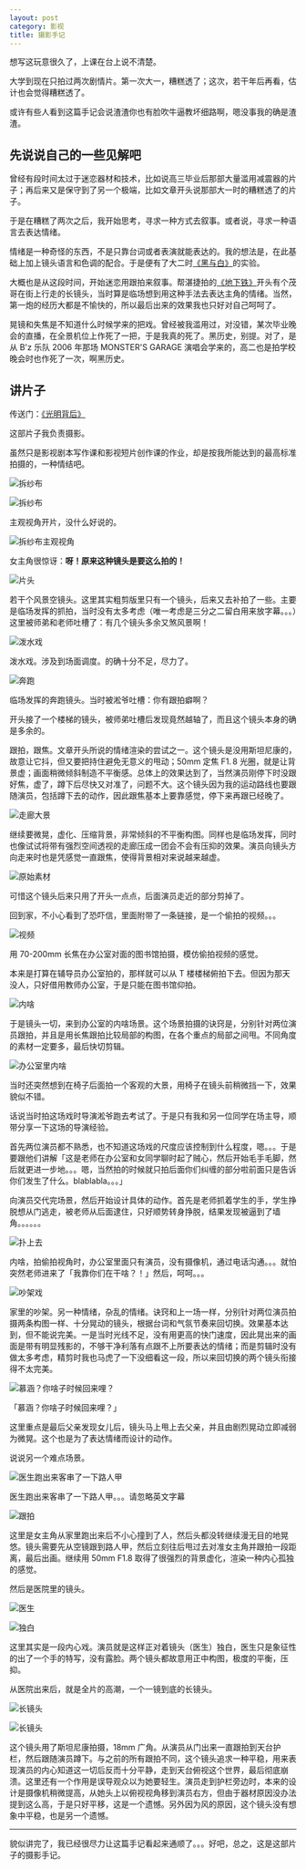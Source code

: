 ```yaml
---
layout: post
category: 影视
title: 摄影手记
---
```


想写这玩意很久了，上课在台上说不清楚。

大学到现在只拍过两次剧情片。第一次大一，糟糕透了；这次，若干年后再看，估计也会觉得糟糕透了。

或许有些人看到这篇手记会说渣渣你也有脸吹牛逼教坏细路啊，嗯没事我的确是渣渣。


## 先说说自己的一些见解吧

曾经有段时间太过于迷恋器材和技术，比如说高三毕业后那部大量滥用减震器的片子；再后来又是保守到了另一个极端，比如文章开头说那部大一时的糟糕透了的片子。

于是在糟糕了两次之后，我开始思考，寻求一种方式去叙事。或者说，寻求一种语言去表达情绪。

情绪是一种奇怪的东西，不是只靠台词或者表演就能表达的。我的想法是，在此基础上加上镜头语言和色调的配合。于是便有了大二时[《黑与白》](http://v.youku.com/v_show/id_XNDA2NzgzODI0.html)的实验。

大概也是从这段时间，开始迷恋用跟拍来叙事。帮湛捷拍的[《地下铁》](http://v.youku.com/v_show/id_XNTAwMDU3ODY4.html)开头有个茂哥在街上行走的长镜头，当时算是临场想到用这种手法去表达主角的情绪。当然，第一炮的经历大都是不愉快的，所以最后出来的效果我也只好对自己呵呵了。

晃镜和失焦是不知道什么时候学来的把戏。曾经被我滥用过，对没错，某次毕业晚会的直播，在全景机位上作死了一把，于是我真的死了。黑历史，别提。对了，是从 B'z 乐队 2006 年那场 MONSTER'S GARAGE 演唱会学来的，高二也是拍学校晚会时也作死了一次，啊黑历史。


## 讲片子

传送门：[《光明背后》](http://v.youku.com/v_show/id_XNjQ5ODIyODMy.html)

这部片子我负责摄影。

虽然只是影视剧本写作课和影视短片创作课的作业，却是按我所能达到的最高标准拍摄的，一种情结吧。

![拆纱布][1]

![拆纱布][2]

主观视角开片，没什么好说的。

![拆纱布主观视角][3]

女主角很惊讶：**呀！原来这种镜头是要这么拍的！**

![片头][4]

若干个风景空镜头。这里其实粗剪版里只有一个镜头，后来又去补拍了一些。主要是临场发挥的抓拍，当时没有太多考虑（唯一考虑是三分之二留白用来放字幕。。。）这里被师弟和老师吐槽了：有几个镜头多余又煞风景啊！

![泼水戏][5]

泼水戏。涉及到场面调度。的确十分不足，尽力了。

![奔跑][6]

临场发挥的奔跑镜头。当时被淞爷吐槽：你有跟拍癖啊？

开头接了一个楼梯的镜头，被师弟吐槽后发现竟然越轴了，而且这个镜头本身的确是多余的。

跟拍，跟焦。文章开头所说的情绪渲染的尝试之一。这个镜头是没用斯坦尼康的，故意让它抖，但又要把持住避免无意义的甩动；50mm 定焦 F1. 8 光圈，就是让背景虚；画面稍微倾斜制造不平衡感。总体上的效果达到了，当然演员刚停下时没跟好焦，虚了，蹲下后尽快又对准了，问题不大。这个镜头因为我的运动路线也要跟随演员，包括蹲下去的动作，因此跟焦基本上要靠感觉，停下来再跟已经晚了。

![走廊大景][7]

继续要微晃，虚化、压缩背景，非常倾斜的不平衡构图。同样也是临场发挥，同时也像试试将带有强烈空间透视的走廊压成一团会不会有压抑的效果。演员向镜头方向走来时也是凭感觉一直跟焦，使得背景相对来说越来越虚。

![原始素材][8]

可惜这个镜头后来只用了开头一点点，后面演员走近的部分剪掉了。

回到家，不小心看到了恐吓信，里面附带了一条链接，是一个偷拍的视频。。。

![视频][9]

用 70-200mm 长焦在办公室对面的图书馆拍摄，模仿偷拍视频的感觉。

本来是打算在辅导员办公室拍的，那样就可以从 T 楼楼梯俯拍下去。但因为那天没人，只好借用教师办公室，于是只能在图书馆仰拍。

![内啥][10]

于是镜头一切，来到办公室的内啥场景。这个场景拍摄的诀窍是，分别针对两位演员跟拍，并且是用长焦跟拍比较局部的构图，在各个重点的局部之间甩。不同角度的素材一定要多，最后快切剪辑。

![办公室里内啥][11]

当时还突然想到在椅子后面拍一个客观的大景，用椅子在镜头前稍微挡一下，效果貌似不错。

话说当时拍这场戏时导演淞爷跑去考试了。于是只有我和另一位同学在场主导，顺带分享一下这场的导演经验。

首先两位演员都不熟悉，也不知道这场戏的尺度应该控制到什么程度，嗯。。。于是要跟他们讲解「这是老师在办公室和女同学聊时起了贼心，然后开始毛手毛脚，然后就更进一步地。。。嗯，当然拍的时候就只拍后面你们纠缠的部分啦前面只是告诉你们发生了什么。blablabla。。。」

向演员交代完场景，然后开始设计具体的动作。首先是老师抓着学生的手，学生挣脱想从门逃走，被老师从后面逮住，只好顺势转身挣脱，结果发现被逼到了墙角。。。。。。

![扑上去][12]

内啥，拍偷拍视角时，办公室里面只有演员，没有摄像机，通过电话沟通。。。就怕突然老师进来了「我靠你们在干啥？！」然后，呵呵。。。

![吵架戏][13]

家里的吵架。另一种情绪，杂乱的情绪。诀窍和上一场一样，分别针对两位演员拍摄两条构图一样、十分晃动的镜头，根据台词和气氛节奏来回切换。效果基本达到，但不能说完美。一是当时光线不足，没有用更高的快门速度，因此晃出来的画面是带有明显残影的，不够干净利落有点跟不上所要表达的情绪；而是剪辑时没有做太多考虑，精剪时我也马虎了一下没细看这一段，所以来回切换的两个镜头衔接得不太完美。

![慕涵？你啥子时候回来哩？][14]

「慕涵？你啥子时候回来哩？」

这里重点是最后父亲发现女儿后，镜头马上甩上去父亲，并且由剧烈晃动立即减弱为微晃。这个也是为了表达情绪而设计的动作。

说说另一个难点场景。

![医生跑出来客串了一下路人甲][15]

医生跑出来客串了一下路人甲。。。请忽略英文字幕

![跟拍][16]

这里是女主角从家里跑出来后不小心撞到了人，然后头都没转继续漫无目的地晃悠。镜头需要先从空镜跟到路人甲，然后立刻往后甩过去对准女主角并跟拍一段距离，最后出画。继续用 50mm F1.8 取得了很强烈的背景虚化，渲染一种内心孤独的感觉。

然后是医院里的镜头。

![医生][17]

![独白][18]

这里其实是一段内心戏。演员就是这样正对着镜头（医生）独白，医生只是象征性的出了一个手的特写，没有露脸。两个镜头都故意用正中构图，极度的平衡，压抑。

从医院出来后，就是全片的高潮，一个一镜到底的长镜头。

![长镜头][19]

![长镜头][20]

这个镜头用了斯坦尼康拍摄，18mm 广角。从演员从门出来一直跟拍到天台护栏，然后跟随演员蹲下。与之前的所有跟拍不同，这个镜头追求一种平稳，用来表现演员的内心知道这一切后反而十分平静，走到天台俯视这个世界，最后彻底崩溃。这里还有一个作用是误导观众以为她要轻生。演员走到护栏旁边时，本来的设计是摄像机稍微提高，从她头上以俯视视角移到演员右方，但由于器材原因没办法提到这么高，于是只好平移，这是一个遗憾。另外因为风的原因，这个镜头没有想象中平稳，也是另一个遗憾。

----------

貌似讲完了，我已经很尽力让这篇手记看起来通顺了。。。好吧，总之，这是这部片子的摄影手记。

  [1]: http://segmentfault.com/img/bVbJKW
  [2]: http://segmentfault.com/img/bVbJK6
  [3]: http://segmentfault.com/img/bVbJK8
  [4]: http://segmentfault.com/img/bVbJK9
  [5]: http://segmentfault.com/img/bVbJLe
  [6]: http://segmentfault.com/img/bVbJLo
  [7]: http://segmentfault.com/img/bVbJLq
  [8]: http://segmentfault.com/img/bVbJLy
  [9]: http://segmentfault.com/img/bVbJMV
  [10]: http://segmentfault.com/img/bVbJMY
  [11]: http://segmentfault.com/img/bVbJMZ
  [12]: http://segmentfault.com/img/bVbJNm
  [13]: http://segmentfault.com/img/bVbJLI
  [14]: http://segmentfault.com/img/bVbJLP
  [15]: http://segmentfault.com/img/bVbJLZ
  [16]: http://segmentfault.com/img/bVbJL6
  [17]: http://segmentfault.com/img/bVbJMk
  [18]: http://segmentfault.com/img/bVbJMo
  [19]: http://segmentfault.com/img/bVbJMr
  [20]: http://segmentfault.com/img/bVbJMs
